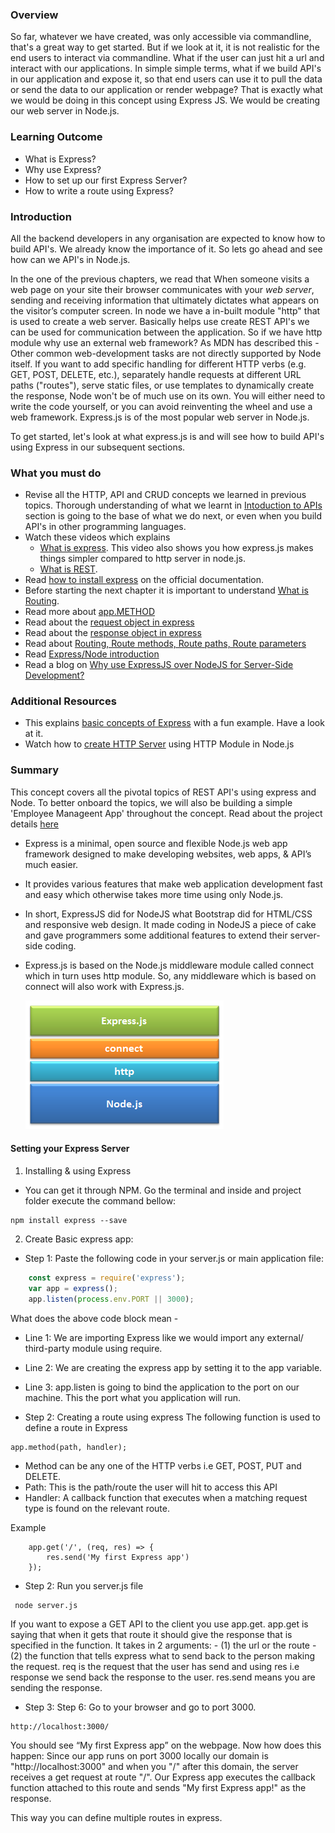 ### Overview
So far, whatever we have created, was only accessible via commandline, that's a great way to get started. But if we look at it, it is not realistic for the end users to interact via commandline. What if the user can just hit a url and interact with our applications. In simple simple terms, what if we build API's in our application and expose it, so that end users can use it to pull the data or send the data to our application or render webpage? That is exactly what we would be doing in this concept using Express JS. We would be creating our web server in Node.js.

### Learning Outcome
- What is Express?
- Why use Express?
- How to set up our first Express Server?
- How to write a route using Express?

### Introduction
All the backend developers in any organisation are expected to know how to build API's. We already know the importance of it.
So lets go ahead and see how can we API's in Node.js.

In the one of the previous chapters, we read that When someone visits a web page on your site their browser communicates with your *web server*, sending and receiving information that ultimately dictates what appears on the visitor’s computer screen. 
In node we have a in-built module "http" that is used to create a web server. Basically helps use create REST API's we can be used for communication between the application. So if we have http module why use an external web framework?
As MDN has described this - Other common web-development tasks are not directly supported by Node itself. If you want to add specific handling for different HTTP verbs (e.g. GET, POST, DELETE, etc.), separately handle requests at different URL paths ("routes"), serve static files, or use templates to dynamically create the response, Node won't be of much use on its own. You will either need to write the code yourself, or you can avoid reinventing the wheel and use a web framework. Express.js is of the most popular web server in Node.js. 

To get started, let's look at what express.js is and will see how to build API's using Express in our subsequent sections.

### What you must do
- Revise all the HTTP, API and CRUD concepts we learned in previous topics. Thorough understanding of what we learnt in  [Intoduction to APIs](../3.%20Introduction%20to%20APIs) section is going to the base of what we do next, or even when you build API's in other programming languages.
- Watch these videos which explains 
    - [What is express](https://scotch.io/courses/build-a-restful-nodejs-api/what-is-expressjs). This video also shows you how express.js makes things simpler compared to http server in node.js. 
    - [What is REST](https://scotch.io/courses/build-a-restful-nodejs-api/what-is-rest).
- Read [how to install express](https://expressjs.com/en/starter/installing.html) on the official documentation.
- Before starting the next chapter it is important to understand [What is Routing](https://expressjs.com/en/starter/basic-routing.html).
- Read more about [app.METHOD](https://expressjs.com/en/api.html#app.METHOD)
- Read about the [request object in express](https://expressjs.com/en/4x/api.html#req)
- Read about the [response object in express](https://expressjs.com/en/4x/api.html#res)
- Read about [Routing, Route methods, Route paths, Route parameters](https://expressjs.com/en/guide/routing.html)
- Read [Express/Node introduction](https://developer.mozilla.org/en-US/docs/Learn/Server-side/Express_Nodejs)
- Read a blog on [Why use ExpressJS over NodeJS for Server-Side Development?](https://www.algoworks.com/blog/why-use-expressjs-over-nodejs-for-server-side-coding/)

### Additional Resources
- This explains [basic concepts of Express](https://www.freecodecamp.org/news/going-out-to-eat-and-understanding-the-basics-of-express-js-f034a029fb66/) with a fun example. Have a look at it.
- Watch how to [create HTTP Server](https://www.youtube.com/watch?v=VLXAzzRjQws) using HTTP Module in Node.js

### Summary
This concept covers all the pivotal topics of REST API's using express and Node. To better onboard the topics, we will also be building a simple 'Employee Manageent App' throughout the concept. Read about the project details [here](../7.%20project/project.md)
- Express is a minimal, open source and flexible Node.js web app framework designed to make developing websites, web apps, & API’s much easier.
- It provides various features that make web application development fast and easy which otherwise takes more time using only Node.js. 
- In short, ExpressJS did for NodeJS what Bootstrap did for HTML/CSS and responsive web design. It made coding in NodeJS a piece of cake and gave programmers some additional features to extend their server-side coding. 
- Express.js is based on the Node.js middleware module called connect which in turn uses http module. So, any middleware which is based on connect will also work with Express.js.

    ![](./images/expressjs.png)

#### Setting your Express Server
1. Installing & using Express
- You can get it through NPM. Go the terminal and inside and project folder execute the command bellow:
```
npm install express --save
```

2. Create Basic express app: 
- Step 1: Paste the following code in your server.js or main application file:
```js
    const express = require('express');
    var app = express();
    app.listen(process.env.PORT || 3000);
```
What does the above code block mean - 
- Line 1: We are importing Express like we would import any external/ third-party module using require.
- Line 2: We are creating the express app by setting it to the app variable.
- Line 3: app.listen is going to bind the application to the port on our machine. This the port what you application will run.


- Step 2:  Creating a route using express
The following function is used to define a route in Express
```
app.method(path, handler);
```
- Method can be any one of the HTTP verbs i.e GET, POST, PUT and DELETE.
- Path: This is the path/route the user will hit to access this API
- Handler: A callback function that executes when a matching request type is found on the relevant route.

Example
```
    app.get('/', (req, res) => {
        res.send('My first Express app')
    });
```

- Step 2:  Run you server.js file
```
 node server.js
```
If you want to expose a GET API to the client you use app.get.
app.get is saying that when it gets that route it should give the response that is specified in the function. It takes in 2 arguments: 
    - (1) the url or the route 
    - (2) the function that tells express what to send back to the person making the request. req is the request that the user has send and using res i.e response we send back the response to the user. res.send means you are sending the response.

- Step 3: Step 6: Go to your browser and go to port 3000. 

```
http://localhost:3000/
```
You should see “My first Express app” on the webpage. Now how does this happen:
Since our app runs on port 3000 locally our domain is "http://localhost:3000" and when you "/" after this domain,  the server receives a get request at route "/". Our Express app executes the callback function attached to this route and sends "My first Express app!" as the response.

This way you can define multiple routes in express.


